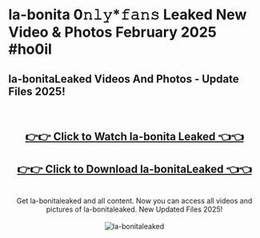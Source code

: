 # la-bonita 0𝚗𝚕𝚢*𝚏𝚊𝚗𝚜 Leaked New Video & Photos February 2025 #ho0il

<h2>la-bonitaLeaked Videos And Photos - Update Files 2025!</h2>
<br>
<div align="center">
<h2><a href="https://mediaupload.pro?title=la-bonita&ref=11F" rel="nofollow">👉👉 Click to Watch la-bonita Leaked 👈👈</a></h2>
<h2><a href="https://mediaupload.pro?title=la-bonita&ref=11F" rel="nofollow">👉👉 Click to Download la-bonitaLeaked 👈👈</a></h2>
<br>
Get la-bonitaleaked and all content. Now you can access all videos and pictures of la-bonitaleaked. New Updated Files 2025!
<br>
<br>
<a href="https://mediaupload.pro?title=la-bonita&ref=11F" rel="nofollow" data-target="animated-image.originalLink"><img src="https://i.ibb.co/Gkj2r4b/banner.png" alt="la-bonitaleaked" style="max-width: 100%; display: inline-block;" data-target="animated-image.originalImage"></a>
</div>
<br>

